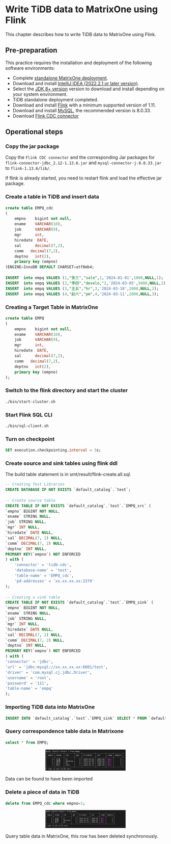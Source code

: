 # Write TiDB data to MatrixOne using Flink

This chapter describes how to write TiDB data to MatrixOne using Flink.

## Pre-preparation

This practice requires the installation and deployment of the following software environments:

- Complete [standalone MatrixOne deployment](https://docs.matrixorigin.cn/1.2.2/MatrixOne/Get-Started/install-standalone-matrixone/).
- Download and install [lntelliJ IDEA (2022.2.1 or later version)](https://www.jetbrains.com/idea/download/).
- Select the [JDK 8+ version](https://www.oracle.com/sg/java/technologies/javase/javase8-archive-downloads.html) version to download and install depending on your system environment.
- TiDB standalone deployment completed.
- Download and install [Flink](https://archive.apache.org/dist/flink/flink-1.17.0/flink-1.17.0-bin-scala_2.12.tgz) with a minimum supported version of 1.11.
- Download and install [MySQL](https://downloads.mysql.com/archives/get/p/23/file/mysql-server_8.0.33-1ubuntu23.04_amd64.deb-bundle.tar), the recommended version is 8.0.33.
- Download [Flink CDC connector](https://repo1.maven.org/maven2/com/ververica/flink-sql-connector-tidb-cdc/2.2.1/flink-sql-connector-tidb-cdc-2.2.1.jar)

## Operational steps

### Copy the jar package

Copy the `Flink CDC connector` and the corresponding Jar packages for `flink-connector-jdbc_2.12-1.13.6.jar` and `mysql-connector-j-8.0.33.jar` to `flink-1.13.6/lib/`.

If flink is already started, you need to restart flink and load the effective jar package.

### Create a table in TiDB and insert data

```sql
create table EMPQ_cdc
(
    empno    bigint not null,
    ename    VARCHAR(10),
    job      VARCHAR(9),
    mgr      int,
    hiredate  DATE,
    sal      decimal(7,2),
    comm   decimal(7,2),
    deptno   int(2),
    primary key (empno)
)ENGINE=InnoDB DEFAULT CHARSET=utf8mb4;

INSERT  into empq VALUES (1,"张三","sale",1,'2024-01-01',1000,NULL,1);
INSERT  into empq VALUES (2,"李四","develo,"2,'2024-03-05',5000,NULL,2);
INSERT  into empq VALUES (3,"王五","hr",3,'2024-03-18',2000,NULL,2);
INSERT  into empq VALUES (4,"赵六","pm",4,'2024-03-11',2000,NULL,3);
```

### Creating a Target Table in MatrixOne

```sql
create table EMPQ
(
    empno    bigint not null,
    ename    VARCHAR(10),
    job      VARCHAR(9),
    mgr      int,
    hiredate  DATE,
    sal      decimal(7,2),
    comm   decimal(7,2),
    deptno   int(2),
    primary key (empno)
);
```

### Switch to the flink directory and start the cluster

```bash
./bin/start-cluster.sh 
```

### Start Flink SQL CLI

```bash
./bin/sql-client.sh 
```

### Turn on checkpoint

```sql
SET execution.checkpointing.interval = 3s; 
```

### Create source and sink tables using flink ddl

The build table statement is in smt/result/flink-create.all.sql.

```sql
-- Creating Test Libraries
CREATE DATABASE IF NOT EXISTS `default_catalog`.`test`;

-- Create source table
CREATE TABLE IF NOT EXISTS `default_catalog`.`test`.`EMPQ_src` (
`empno` BIGINT NOT NULL,                                                 
`ename` STRING NULL,                                                   
`job` STRING NULL,                                                      
`mgr` INT NULL,                                                      
`hiredate` DATE NULL,                                                         
`sal` DECIMAL(7, 2) NULL,                                             
`comm` DECIMAL(7, 2) NULL,                                                     
`deptno` INT NULL,                                                        
PRIMARY KEY(`empno`) NOT ENFORCED
) with (
    'connector' = 'tidb-cdc',
    'database-name' = 'test',
    'table-name' = 'EMPQ_cdc',
    'pd-addresses' = 'xx.xx.xx.xx:2379'
);

-- Creating a sink table
CREATE TABLE IF NOT EXISTS `default_catalog`.`test`.`EMPQ_sink` (           
`empno` BIGINT NOT NULL,                                                     
`ename` STRING NULL,                                                     
`job` STRING NULL,                                                        
`mgr` INT NULL,                                                         
`hiredate` DATE NULL,                                                          
`sal` DECIMAL(7, 2) NULL,                                               
`comm` DECIMAL(7, 2) NULL,                                                             
`deptno` INT NULL,                                                           
PRIMARY KEY(`empno`) NOT ENFORCED
) with (
'connector' = 'jdbc',
'url' = 'jdbc:mysql://xx.xx.xx.xx:6001/test',
'driver' = 'com.mysql.cj.jdbc.Driver',
'username' = 'root',
'password' = '111',
'table-name' = 'empq'
);
```

### Importing TiDB data into MatrixOne

```sql
INSERT INTO `default_catalog`.`test`.`EMPQ_sink` SELECT * FROM `default_catalog`.`test`.`EMPQ_src`; 
```

### Query correspondence table data in Matrixone

```sql
select * from EMPQ; 
```

<div align="center">
    <img src=https://github.com/matrixorigin/artwork/blob/main/docs/develop/flink/flink-tidb-01.jpg?raw=true width=50% heigth=50%/>
</div>

Data can be found to have been imported

### Delete a piece of data in TiDB

```sql
delete from EMPQ_cdc where empno=1; 
```

<div align="center">
    <img src=https://github.com/matrixorigin/artwork/blob/main/docs/develop/flink/flink-tidb-02.jpg?raw=true width=50% heigth=50%/>
</div>

Query table data in MatrixOne, this row has been deleted synchronously.

